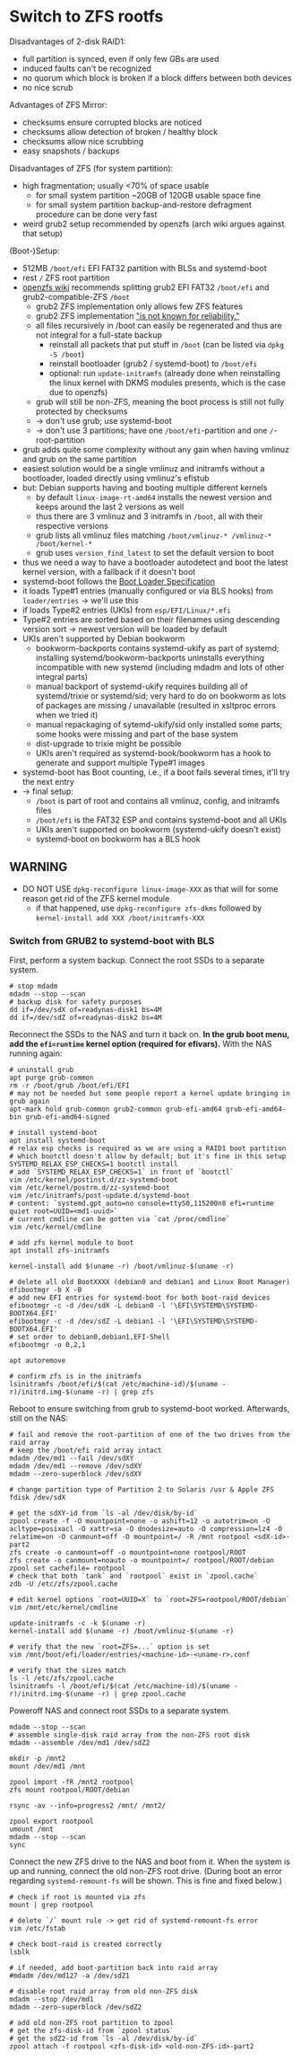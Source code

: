 # Switch to ZFS rootfs

Disadvantages of 2-disk RAID1:
* full partition is synced, even if only few GBs are used
* induced faults can't be recognized
* no quorum which block is broken if a block differs between both devices
* no nice scrub

Advantages of ZFS Mirror:
* checksums ensure corrupted blocks are noticed
* checksums allow detection of broken / healthy block
* checksums allow nice scrubbing
* easy snapshots / backups

Disadvantages of ZFS (for system partition):
* high fragmentation; usually <70% of space usable
    * for small system partition ~20GB of 120GB usable space fine
    * for small system partition backup-and-restore defragment procedure can be done very fast
* weird grub2 setup recommended by openzfs (arch wiki argues against that setup)

(Boot-)Setup:
* 512MB `/boot/efi` EFI FAT32 partition with BLSs and systemd-boot
* rest `/` ZFS root partition
* [openzfs wiki](https://openzfs.github.io/openzfs-docs/Getting%20Started/Debian/Debian%20Bookworm%20Root%20on%20ZFS.html) recommends splitting grub2 EFI FAT32 `/boot/efi` and grub2-compatible-ZFS `/boot`
    * grub2 ZFS implementation only allows few ZFS features
    * grub2 ZFS implementation ["is not known for reliability."](https://wiki.archlinux.org/title/Install_Arch_Linux_on_ZFS#Using_GRUB2)
    * all files recursively in /boot can easily be regenerated and thus are not integral for a full-state backup
        * reinstall all packets that put stuff in `/boot` (can be listed via `dpkg -S /boot`)
        * reinstall bootloader (grub2 / systemd-boot) to `/boot/efi`
        * optional: run `update-initramfs` (already done when reinstalling the linux kernel with DKMS modules presents, which is the case due to openzfs)
    * grub will still be non-ZFS, meaning the boot process is still not fully protected by checksums
    * -> don't use grub; use systemd-boot
    * -> don't use 3 partitions; have one `/boot/efi`-partition and one `/`-root-partition
* grub adds quite some complexity without any gain when having vmlinuz and grub on the same partition
* easiest solution would be a single vmlinuz and initramfs without a bootloader, loaded directly using vmlinuz's efistub
* but: Debian supports having and booting multiple different kernels
    * by default `linux-image-rt-amd64` installs the newest version and keeps around the last 2 versions as well
    * thus there are 3 vmlinuz and 3 initramfs in `/boot`, all with their respective versions
    * grub lists all vmlinuz files matching `/boot/vmlinuz-* /vmlinuz-* /boot/kernel-*`
    * grub uses `version_find_latest` to set the default version to boot
* thus we need a way to have a bootloader autodetect and boot the latest kernel version, with a fallback if it doesn't boot
* systemd-boot follows the [Boot Loader Specification](https://uapi-group.org/specifications/specs/boot_loader_specification/#sorting)
* it loads Type#1 entries (manually configured or via BLS hooks) from `loader/entries` -> we'll use this
* if loads Type#2 entries (UKIs) from `esp/EFI/Linux/*.efi`
* Type#2 entries are sorted based on their filenames using descending version sort -> newest version will be loaded by default
* UKIs aren't supported by Debian bookworm
    * bookworm-backports contains systemd-ukify as part of systemd; installing systemd/bookworm-backports uninstalls everything incompatible with new systemd (including mdadm and lots of other integral parts)
    * manual backport of systemd-ukify requires building all of systemd/trixie or systemd/sid; very hard to do on bookworm as lots of packages are missing / unavailable (resulted in xsltproc errors when we tried it)
    * manual repackaging of sytemd-ukify/sid only installed some parts; some hooks were missing and part of the base system
    * dist-upgrade to trixie might be possible
    * UKIs aren't required as systemd-book/bookworm has a hook to generate and support multiple Type#1 images
* systemd-boot has Boot counting, i.e., if a boot fails several times, it'll try the next entry
* -> final setup:
    * `/boot` is part of root and contains all vmlinuz, config, and initramfs files
    * `/boot/efi` is the FAT32 ESP and contains systemd-boot and all UKIs
    * UKIs aren't supported on bookworm (systemd-ukify doesn't exist)
    * systemd-boot on bookworm has a BLS hook

## WARNING

* DO NOT USE `dpkg-reconfigure linux-image-XXX` as that will for some reason get rid of the ZFS kernel module
    * if that happened, use `dpkg-reconfigure zfs-dkms` followed by `kernel-install add XXX /boot/initramfs-XXX`

### Switch from GRUB2 to systemd-boot with BLS

First, perform a system backup.
Connect the root SSDs to a separate system.
```
# stop mdadm
mdadm --stop --scan
# backup disk for safety purposes
dd if=/dev/sdX of=readynas-disk1 bs=4M
dd if=/dev/sdZ of=readynas-disk2 bs=4M
```

Reconnect the SSDs to the NAS and turn it back on.
**In the grub boot menu, add the `efi=runtime` kernel option (required for efivars).**
With the NAS running again:
```
# uninstall grub
apt purge grub-common
rm -r /boot/grub /boot/efi/EFI
# may not be needed but some people report a kernel update bringing in grub again
apt-mark hold grub-common grub2-common grub-efi-amd64 grub-efi-amd64-bin grub-efi-amd64-signed

# install systemd-boot
apt install systemd-boot
# relax esp checks is required as we are using a RAID1 boot partition
# which bootctl doesn't allow by default; but it's fine in this setup
SYSTEMD_RELAX_ESP_CHECKS=1 bootctl install
# add `SYSTEMD_RELAX_ESP_CHECKS=1` in front of `bootctl`
vim /etc/kernel/postinst.d/zz-systemd-boot
vim /etc/kernel/postrm.d/zz-systemd-boot
vim /etc/initramfs/post-update.d/systemd-boot
# content: `systemd.gpt_auto=no console=ttyS0,115200n8 efi=runtime quiet root=UUID=<md1-uuid>`
# current cmdline can be gotten via `cat /proc/cmdline`
vim /etc/kernel/cmdline

# add zfs kernel module to boot
apt install zfs-initramfs

kernel-install add $(uname -r) /boot/vmlinuz-$(uname -r)

# delete all old BootXXXX (debian0 and debian1 and Linux Boot Manager)
efibootmgr -b X -B
# add new EFI entries for systemd-boot for both boot-raid devices
efibootmgr -c -d /dev/sdX -L debian0 -l '\EFI\SYSTEMD\SYSTEMD-BOOTX64.EFI'
efibootmgr -c -d /dev/sdZ -L debian1 -l '\EFI\SYSTEMD\SYSTEMD-BOOTX64.EFI'
# set order to debian0,debian1,EFI-Shell
efibootmgr -o 0,2,1

apt autoremove

# confirm zfs is in the initramfs
lsinitramfs /boot/efi/$(cat /etc/machine-id)/$(uname -r)/initrd.img-$(uname -r) | grep zfs
```

Reboot to ensure switching from grub to systemd-boot worked.
Afterwards, still on the NAS:
```
# fail and remove the root-partition of one of the two drives from the raid array
# keep the /boot/efi raid array intact
mdadm /dev/md1 --fail /dev/sdXY
mdadm /dev/md1 --remove /dev/sdXY
mdadm --zero-superblock /dev/sdXY

# change partition type of Partition 2 to Solaris /usr & Apple ZFS
fdisk /dev/sdX

# get the sdXY-id from `ls -al /dev/disk/by-id`
zpool create -f -O mountpoint=none -o ashift=12 -o autotrim=on -O acltype=posixacl -O xattr=sa -O dnodesize=auto -O compression=lz4 -O relatime=on -O canmount=off -O mountpoint=/ -R /mnt rootpool <sdX-id>-part2
zfs create -o canmount=off -o mountpoint=none rootpool/ROOT
zfs create -o canmount=noauto -o mountpoint=/ rootpool/ROOT/debian
zpool set cachefile= rootpool
# check that both `tank` and `rootpool` exist in `zpool.cache`
zdb -U /etc/zfs/zpool.cache

# edit kernel options `root=UUID=X` to `root=ZFS=rootpool/ROOT/debian`
vim /mnt/etc/kernel/cmdline

update-initramfs -c -k $(uname -r)
kernel-install add $(uname -r) /boot/vmlinuz-$(uname -r)

# verify that the new `root=ZFS=...` option is set
vim /mnt/boot/efi/loader/entries/<machine-id>-<uname-r>.conf

# verify that the sizes match
ls -l /etc/zfs/zpool.cache
lsinitramfs -l /boot/efi/$(cat /etc/machine-id)/$(uname -r)/initrd.img-$(uname -r) | grep zpool.cache
```


Poweroff NAS and connect root SSDs to a separate system.
```
mdadm --stop --scan
# assemble single-disk raid array from the non-ZFS root disk
mdadm --assemble /dev/md1 /dev/sdZ2

mkdir -p /mnt2
mount /dev/md1 /mnt

zpool import -fR /mnt2 rootpool
zfs mount rootpool/ROOT/debian

rsync -av --info=progress2 /mnt/ /mnt2/

zpool export rootpool
umount /mnt
mdadm --stop --scan
sync
```

Connect the new ZFS drive to the NAS and boot from it.
When the system is up and running, connect the old non-ZFS root drive.
(During boot an error regarding `systemd-remount-fs` will be shown. This is fine and fixed below.)
```
# check if root is mounted via zfs
mount | grep rootpool

# delete `/` mount rule -> get rid of systemd-remount-fs error
vim /etc/fstab

# check boot-raid is created correctly
lsblk

# if needed, add boot-partition back into raid array
#mdadm /dev/md127 -a /dev/sdZ1

# disable root raid array from old non-ZFS disk
mdadm --stop /dev/md1
mdadm --zero-superblock /dev/sdZ2

# add old non-ZFS root partition to zpool
# get the zfs-disk-id from `zpool status`
# get the sdZ2-id from `ls -al /dev/disk/by-id`
zpool attach -f rootpool <zfs-disk-id> <old-non-ZFS-id>-part2
```

